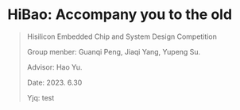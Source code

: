 # HiBao: Accompany you to the old

> Hisilicon Embedded Chip and System Design Competition
>
> Group menber: Guanqi Peng, Jiaqi Yang, Yupeng Su.
>
> Advisor: Hao Yu.
>
> Date: 2023. 6.30
>
>Yjq: test
